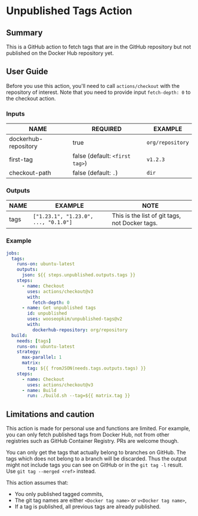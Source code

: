 # Unpublished Tags Action

## Summary

This is a GitHub action to fetch tags that are in the GitHub repository but not published on the Docker Hub repository yet.

## User Guide

Before you use this action, you'll need to call `actions/checkout` with the repository of interest. Note that you need to provide input `fetch-depth: 0` to the checkout action.

### Inputs

|NAME|REQUIRED|EXAMPLE|
|-|-|-|
|dockerhub-repository|true|`org/repository`|
|first-tag|false (default: `<first tag>`)|`v1.2.3`|
|checkout-path|false (default: `.`)|`dir`|

### Outputs

|NAME|EXAMPLE|NOTE|
|-|-|-|
|tags|`["1.23.1", "1.23.0", ..., "0.1.0"]`|This is the list of git tags, not Docker tags.|

### Example

```yaml
jobs:
  tags:
    runs-on: ubuntu-latest
    outputs:
      json: ${{ steps.unpublished.outputs.tags }}
    steps:
      - name: Checkout
        uses: actions/checkout@v3
        with:
          fetch-depth: 0
      - name: Get unpublished tags
        id: unpublished
        uses: wooseopkim/unpublished-tags@v2
        with:
          dockerhub-repository: org/repository
  build:
    needs: [tags]
    runs-on: ubuntu-latest
    strategy:
      max-parallel: 1
      matrix:
        tag: ${{ fromJSON(needs.tags.outputs.tags) }}
    steps:
      - name: Checkout
        uses: actions/checkout@v3
      - name: Build
        run: ./build.sh --tag=${{ matrix.tag }}
```

## Limitations and caution

This action is made for personal use and functions are limited. For example, you can only fetch published tags from Docker Hub, not from other registries such as GitHub Container Registry. PRs are welcome though.

You can only get the tags that actually belong to branches on GitHub. The tags which does not belong to a branch will be discarded. Thus the output might not include tags you can see on GitHub or in the `git tag -l` result. Use `git tag --merged <ref>` instead.

This action assumes that:

- You only published tagged commits,
- The git tag names are either `<Docker tag name>` or `v<Docker tag name>`,
- If a tag is published, all previous tags are already published.
